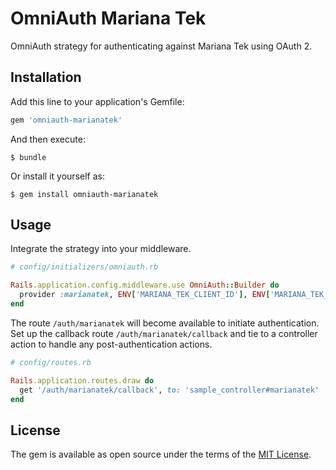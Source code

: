 # OmniAuth Mariana Tek

OmniAuth strategy for authenticating against Mariana Tek using OAuth 2.
 
## Installation

Add this line to your application's Gemfile:

```ruby
gem 'omniauth-marianatek'
```

And then execute:

    $ bundle

Or install it yourself as:

    $ gem install omniauth-marianatek

## Usage

Integrate the strategy into your middleware.

```ruby
# config/initializers/omniauth.rb

Rails.application.config.middleware.use OmniAuth::Builder do
  provider :marianatek, ENV['MARIANA_TEK_CLIENT_ID'], ENV['MARIANA_TEK_CLIENT_SECRET']
end
```

The route `/auth/marianatek` will become available to initiate authentication.
Set up the callback route `/auth/marianatek/callback` and tie to a controller action
to handle any post-authentication actions.

```ruby
# config/routes.rb

Rails.application.routes.draw do
  get '/auth/marianatek/callback', to: 'sample_controller#marianatek'
end

```

## License

The gem is available as open source under the terms of the [MIT License](https://opensource.org/licenses/MIT).
